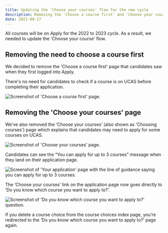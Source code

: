 ```yaml
---
title: Updating the 'Choose your courses' flow for the new cycle
description: Removing the 'Choose a course first' and 'Choose your courses' pages.
date: 2021-09-17
---
```


All courses will be on Apply for the 2022 to 2023 cycle. As a result, we needed to update the 'Choose your course' flow.

## Removing the need to choose a course first

We decided to remove the 'Choose a course first' page that candidates saw when they first logged into Apply.

There's no need for candidates to check if a course is on UCAS before completing their application.

![Screenshot of 'Choose a course first' page.](choose-a-course-first-page.png "Choose a course first")

## Removing the 'Choose your courses' page

We’ve also removed the ‘Choose your courses’ (also shown as 'Choosing courses') page which explains that candidates may need to apply for some courses on UCAS.

![Screenshot of 'Choose your courses' page.](choose-your-courses.png "Choose your courses")

Candidates can see the “You can apply for up to 3 courses” message when they land on their application page.

![Screenshot of 'Your application' page with the line of guidance saying you can apply for up to 3 courses.](your-application.png "Your application")

The ‘Choose your courses’ link on the application page now goes directly to ‘Do you know which course you want to apply to?’.

![Screenshot of 'Do you know which course you want to apply to?' question.](do-you-know-which-course-you-want-to-apply-to.png "Do you know which course you want to apply to?")

If you delete a course choice from the course choices index page, you’re redirected to the ‘Do you know which course you want to apply to?’ page again.
